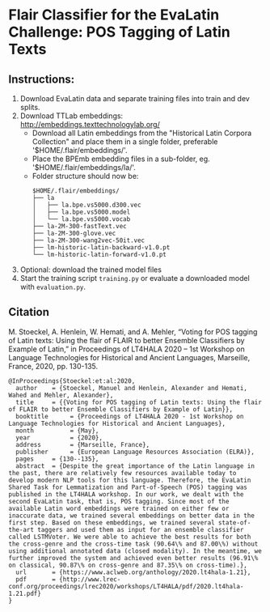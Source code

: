 # Flair Classifier for the EvaLatin Challenge: POS Tagging of Latin Texts
## Instructions:
1. Download EvaLatin data and separate training files into train and dev splits.
2. Download TTLab embeddings: http://embeddings.texttechnologylab.org/
    - Download all Latin embeddings from the "Historical Latin Corpora Collection"
      and place them in a single folder, preferable '$HOME/.flair/embeddings/'.
    - Place the BPEmb embedding files in a sub-folder, eg. '$HOME/.flair/embeddings/la/'.
    - Folder structure should now be:
        ```
        $HOME/.flair/embeddings/
        ├── la
        │   ├── la.bpe.vs5000.d300.vec
        │   ├── la.bpe.vs5000.model
        │   └── la.bpe.vs5000.vocab
        ├── la-2M-300-fastText.vec
        ├── la-2M-300-glove.vec
        ├── la-2M-300-wang2vec-50it.vec
        ├── lm-historic-latin-backward-v1.0.pt
        └── lm-historic-latin-forward-v1.0.pt
        ```
3. Optional: download the trained model files
4. Start the training script `training.py` or evaluate a downloaded model with `evaluation.py`.
      
## Citation
M. Stoeckel, A. Henlein, W. Hemati, and A. Mehler, “Voting for POS tagging of Latin texts: Using the flair of FLAIR to better Ensemble Classifiers by Example of Latin,” in Proceedings of LT4HALA 2020 – 1st Workshop on Language Technologies for Historical and Ancient Languages, Marseille, France, 2020, pp. 130-135.
```biblatex
@InProceedings{Stoeckel:et:al:2020,
  author    = {Stoeckel, Manuel and Henlein, Alexander and Hemati, Wahed and Mehler, Alexander},
  title     = {{Voting for POS tagging of Latin texts: Using the flair of FLAIR to better Ensemble Classifiers by Example of Latin}},
  booktitle      = {Proceedings of LT4HALA 2020 - 1st Workshop on Language Technologies for Historical and Ancient Languages},
  month          = {May},
  year           = {2020},
  address        = {Marseille, France},
  publisher      = {European Language Resources Association (ELRA)},
  pages     = {130--135},
  abstract  = {Despite the great importance of the Latin language in the past, there are relatively few resources available today to develop modern NLP tools for this language. Therefore, the EvaLatin Shared Task for Lemmatization and Part-of-Speech (POS) tagging was published in the LT4HALA workshop. In our work, we dealt with the second EvaLatin task, that is, POS tagging. Since most of the available Latin word embeddings were trained on either few or inaccurate data, we trained several embeddings on better data in the first step. Based on these embeddings, we trained several state-of-the-art taggers and used them as input for an ensemble classifier called LSTMVoter. We were able to achieve the best results for both the cross-genre and the cross-time task (90.64\% and 87.00\%) without using additional annotated data (closed modality). In the meantime, we further improved the system and achieved even better results (96.91\% on classical, 90.87\% on cross-genre and 87.35\% on cross-time).},
  url       = {https://www.aclweb.org/anthology/2020.lt4hala-1.21},
  pdf       = {http://www.lrec-conf.org/proceedings/lrec2020/workshops/LT4HALA/pdf/2020.lt4hala-1.21.pdf}
}
``` 